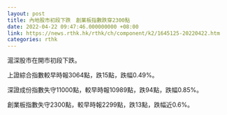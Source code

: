```yaml
---
layout: post
title: 內地股市初段下跌　創業板指數跌穿2300點
date: 2022-04-22 09:47:46.000000000 +08:00
link: https://news.rthk.hk/rthk/ch/component/k2/1645125-20220422.htm
categories: rthk
---
```


滬深股市在開市初段下跌。

上證綜合指數較早時報3064點，跌15點，跌幅0.49%。

深證成份指數失守11000點，較早時報10989點，跌94點，跌幅0.85%。

創業板指數失守2300點，較早時報2299點，跌13點，跌幅近0.6%。
